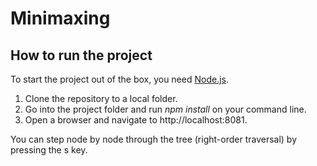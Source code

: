 # Minimaxing

## How to run the project
To start the project out of the box, you need [Node.js](https://www.sitepoint.com/beginners-guide-node-package-manager/). 

1. Clone the repository to a local folder.
2. Go into the project folder and run *npm install* on your command line.
3. Open a browser and navigate to http://localhost:8081.

You can step node by node through the tree (right-order traversal) by pressing the s key.
